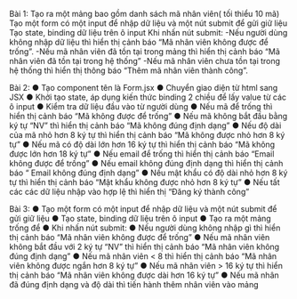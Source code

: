 Bài 1: 
Tạo ra một mảng bao gồm danh sách mã nhân viên( tối thiểu 10 mã)
Tạo một form có một input để nhập dữ liệu và một nút submit để gửi giữ liệu
Tạo state, binding dữ liệu trên ô input
Khi nhấn nút submit:
-Nếu người dùng không nhập dữ liệu thì hiển thị cảnh báo “Mã nhân viên không được để trống”.
-Nếu mã nhân viên đã tồn tại trong mảng thì hiển thị cảnh báo “Mã nhân viên đã tồn tại trong hệ thống”
-Nếu mã nhân viên chưa tồn tại trong hệ thống thì hiển thị thông báo “Thêm mã nhân viên thành công”.

Bài 2:
●	Tạo component tên là Form.jsx
●	Chuyển giao diện từ html sang JSX
●	Khởi tạo state, áp dụng kiến thức binding 2 chiều để lấy value từ các ô input
●	Kiểm tra dữ liệu đầu vào từ người dùng
●	Nếu mã để trống thì hiển thị cảnh báo “Mã không được để trống”
●	Nếu mã không bắt đầu bằng ký tự “NV” thì hiển thị cảnh báo “Mã không đúng định dạng”
●	Nếu độ dài của mã nhỏ hơn 8 ký tự thì hiển thị cảnh báo “Mã không được nhỏ hơn 8 ký tự”
●	Nếu mã có độ dài lớn hơn 16 ký tự thì hiển thị cảnh báo “Mã không được lớn hơn 18 ký tự”
●	Nếu email để trống thì hiển thị cảnh báo “Email không được để trống”
●	Nếu email không đúng định dạng thì hiển thị cảnh báo “ Email không đúng định dạng”
●	Nếu mật khẩu có độ dài nhỏ hơn 8 ký tự thì hiển thị cảnh báo “Mật khẩu không được nhỏ hơn 8 ký tự”
●	Nếu tất các các dữ liệu nhập vào hợp lệ thì hiển thị “Đăng ký thành công”

 
Bài 3: 
●	Tạo một form có một input để nhập dữ liệu và một nút submit để gửi giữ liệu 
●	Tạo state, binding dữ liệu trên ô input
●	Tạo ra một mảng trống để
●	Khi nhấn nút submit:
●	Nếu người dùng không nhập gì thì hiển thị cảnh báo “Mã nhân viên không được để trống”
●	Nếu mã nhân viên không bắt đầu với 2 ký tự “NV” thì hiển thị cảnh báo “Mã nhân viên không đúng định dạng”
●	Nếu mã nhân viên < 8 thì hiển thị cảnh báo “Mã nhân viên không được ngắn hơn 8 ký tự”
●	Nếu mã nhân viên > 16 ký tự thì hiển thị cảnh báo “Mã nhân viên không được dài hơn 16 ký tự”
●	Nếu mã nhân đã đúng định dạng và độ dài thì tiến hành thêm nhân viên vào mảng

